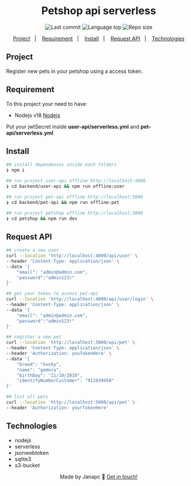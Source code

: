 <div align="center">
  <h1>Petshop api serverless</h1>
  <img alt="Last commit" src="https://img.shields.io/github/last-commit/janapc/petshop-api-serverless"/>
  <img alt="Language top" src="https://img.shields.io/github/languages/top/janapc/petshop-api-serverless"/>
  <img alt="Repo size" src="https://img.shields.io/github/repo-size/janapc/petshop-api-serverless"/>

<a href="#project">Project</a>&nbsp;&nbsp;&nbsp;|&nbsp;&nbsp;&nbsp;
<a href="#requirement">Requirement</a>&nbsp;&nbsp;&nbsp;|&nbsp;&nbsp;&nbsp;
<a href="#install">Install</a>&nbsp;&nbsp;&nbsp;|&nbsp;&nbsp;&nbsp;
<a href="#request-api">Request API</a>&nbsp;&nbsp;&nbsp;|&nbsp;&nbsp;&nbsp;
<a href="#technologies">Technologies</a>

</div>

## Project

Register new pets in your petshop using a access token.

## Requirement

To this project your need to have:

- Nodejs v18 [Nodejs](https://nodejs.org/en/)

Put your jwtSecret inside **user-api/serverless.yml** and **pet-api/serverless.yml**

## Install

```sh
## install dependences inside each folders
❯ npm i

## run project user-api offline http://localhost:4000
❯ cd backend/user-api && npm run offline:user

## run project pet-api offline http://localhost:5000
❯ cd backend/pet-api && npm run offline:pet

## run project petshop offline http://localhost:3000
❯ cd petshop && npm run dev

```

## Request API

```sh
## create a new user
curl --location 'http://localhost:4000/api/user' \
--header 'Content-Type: application/json' \
--data '{
	"email": "admin@admin.com",
	"password":"admin123!"
}'

## get your token to access pet-api
curl --location 'http://localhost:4000/api/user/login' \
--header 'Content-Type: application/json' \
--data '{
	"email": "admin@admin.com",
	"password":"admin123!"
}'

## register a new pet
curl --location 'http://localhost:5000/api/pet' \
--header 'Content-Type: application/json' \
--header 'Authorization: youTokenHere' \
--data '{
	"breed": "husky",
	"name": "gamora",
	"birthDay": "11/10/2010",
	"identifyNumberCustomer": "912839450"
}'

## list all pets
curl --location 'http://localhost:5000/api/pet' \
--header 'Authorization: yourTokenHere'

```

## Technologies

- nodejs
- serverless
- jsonwebtoken
- sqlite3
- s3-bucket

<div align="center">

Made by Janapc 🤘 [Get in touch!](https://www.linkedin.com/in/janaina-pedrina/)

</div>

